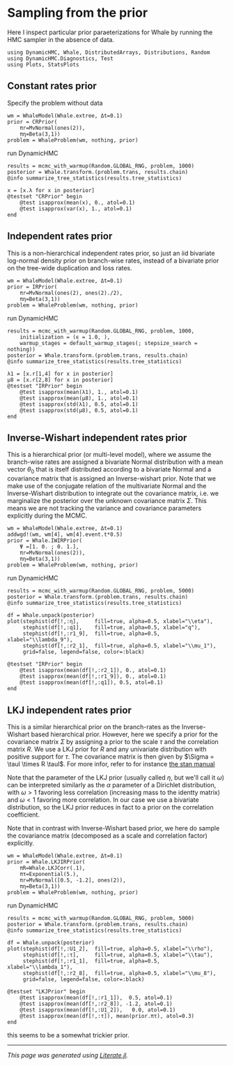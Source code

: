 
# Sampling from the prior

Here I inspect particular prior paraeterizations for Whale by running the HMC
sampler in the absence of data.

```@example prior
using DynamicHMC, Whale, DistributedArrays, Distributions, Random
using DynamicHMC.Diagnostics, Test
using Plots, StatsPlots
```

## Constant rates prior
Specify the problem without data

```@example prior
wm = WhaleModel(Whale.extree, Δt=0.1)
prior = CRPrior(
    πr=MvNormal(ones(2)),
    πη=Beta(3,1))
problem = WhaleProblem(wm, nothing, prior)
```

run DynamicHMC

```@example prior
results = mcmc_with_warmup(Random.GLOBAL_RNG, problem, 1000)
posterior = Whale.transform.(problem.trans, results.chain)
@info summarize_tree_statistics(results.tree_statistics)

x = [x.λ for x in posterior]
@testset "CRPrior" begin
    @test isapprox(mean(x), 0., atol=0.1)
    @test isapprox(var(x), 1., atol=0.1)
end
```

## Independent rates prior

This is a non-hierarchical independent rates prior, so just an iid bivariate
log-normal density prior on branch-wise rates, instead of a bivariate prior on
the tree-wide duplication and loss rates.

```@example prior
wm = WhaleModel(Whale.extree, Δt=0.1)
prior = IRPrior(
    πr=MvNormal(ones(2), ones(2)./2),
    πη=Beta(3,1))
problem = WhaleProblem(wm, nothing, prior)
```

run DynamicHMC

```@example prior
results = mcmc_with_warmup(Random.GLOBAL_RNG, problem, 1000,
    initialization = (ϵ = 1.0, ),
    warmup_stages = default_warmup_stages(; stepsize_search = nothing))
posterior = Whale.transform.(problem.trans, results.chain)
@info summarize_tree_statistics(results.tree_statistics)

λ1 = [x.r[1,4] for x in posterior]
μ8 = [x.r[2,8] for x in posterior]
@testset "IRPrior" begin
    @test isapprox(mean(λ1), 1., atol=0.1)
    @test isapprox(mean(μ8), 1., atol=0.1)
    @test isapprox(std(λ1), 0.5, atol=0.1)
    @test isapprox(std(μ8), 0.5, atol=0.1)
end
```

## Inverse-Wishart independent rates prior

This is a hierarchical prior (or multi-level model), where we assume the
branch-wise rates are assigned a bivariate Normal distribution with
a mean vector $\theta_0$ that is itself distributed according to a bivariate
Normal and a covariance matrix that is assigned an Inverse-wishart prior.
Note that we make use of the conjugate relation of the multivariate Normal
and the Inverse-Wishart distribution to integrate out the covariance matrix,
i.e. we marginalize the posterior over the unknown covariance matrix $\Sigma$.
This means we are not tracking the variance and covariance parameters explicitly
during the MCMC.

```@example prior
wm = WhaleModel(Whale.extree, Δt=0.1)
addwgd!(wm, wm[4], wm[4].event.t*0.5)
prior = Whale.IWIRPrior(
    Ψ =[1. 0. ; 0. 1.],
    πr=MvNormal(ones(2)),
    πη=Beta(3,1))
problem = WhaleProblem(wm, nothing, prior)
```

run DynamicHMC

```@example prior
results = mcmc_with_warmup(Random.GLOBAL_RNG, problem, 5000)
posterior = Whale.transform.(problem.trans, results.chain)
@info summarize_tree_statistics(results.tree_statistics)

df = Whale.unpack(posterior)
plot(stephist(df[!,:η],     fill=true, alpha=0.5, xlabel="\\eta"),
     stephist(df[!,:q1],    fill=true, alpha=0.5, xlabel="q"),
     stephist(df[!,:r1_9],  fill=true, alpha=0.5, xlabel="\\lambda_9"),
     stephist(df[!,:r2_1],  fill=true, alpha=0.5, xlabel="\\mu_1"),
     grid=false, legend=false, color=:black)

@testset "IRPrior" begin
    @test isapprox(mean(df[!,:r2_1]), 0., atol=0.1)
    @test isapprox(mean(df[!,:r1_9]), 0., atol=0.1)
    @test isapprox(mean(df[!,:q1]), 0.5, atol=0.1)
end
```

## LKJ independent rates prior

This is a similar hierarchical prior on the branch-rates as the Inverse-Wishart
based hierarchical prior. However, here we specify a prior for the covariance
matrix $\Sigma$ by assigning a prior to the scale $\tau$ and the correlation
matrix $R$. We use a LKJ prior for $R$ and any univariate distribution with
positive support for $\tau$. The covariance matrix is then given by $\Sigma =
\tauI \times R \tauI$. For more infor, refer to for instance [the stan manual
](https://mc-stan.org/docs/2_22/stan-users-guide/multivariate-hierarchical-priors-section.html)

Note that the parameter of the LKJ prior (usually called $\eta$, but we'll
call it $\omega$) can be interpreted similarly as the $\alpha$ parameter of a
Dirichlet distribution, with $\omega > 1$ favoring less correlation (increasing
mass to the identty matrix) and $\omega < 1$ favoring more correlation.
In our case we use a bivariate distribution, so the LKJ prior reduces in fact
to a prior on the correlation coefficient.

Note that in contrast with Inverse-Wishart based prior, we here do sample the
covariance matrix (decomposed as a scale and correlation factor) explicitly.

```@example prior
wm = WhaleModel(Whale.extree, Δt=0.1)
prior = Whale.LKJIRPrior(
    πR=Whale.LKJCorr(.1),
    πτ=Exponential(5.),
    πr=MvNormal([0.5, -1.2], ones(2)),
    πη=Beta(3,1))
problem = WhaleProblem(wm, nothing, prior)
```

run DynamicHMC

```@example prior
results = mcmc_with_warmup(Random.GLOBAL_RNG, problem, 5000)
posterior = Whale.transform.(problem.trans, results.chain)
@info summarize_tree_statistics(results.tree_statistics)

df = Whale.unpack(posterior)
plot(stephist(df[!,:U1_2],  fill=true, alpha=0.5, xlabel="\\rho"),
     stephist(df[!,:τ],     fill=true, alpha=0.5, xlabel="\\tau"),
     stephist(df[!,:r1_1],  fill=true, alpha=0.5, xlabel="\\lambda_1"),
     stephist(df[!,:r2_8],  fill=true, alpha=0.5, xlabel="\\mu_8"),
     grid=false, legend=false, color=:black)

@testset "LKJPrior" begin
    @test isapprox(mean(df[!,:r1_1]),  0.5, atol=0.1)
    @test isapprox(mean(df[!,:r2_8]), -1.2, atol=0.1)
    @test isapprox(mean(df[!,:U1_2]),   0.0, atol=0.1)
    @test isapprox(mean(df[!,:τ]), mean(prior.πτ), atol=0.3)
end
```

this seems to be a somewhat trickier prior.

---

*This page was generated using [Literate.jl](https://github.com/fredrikekre/Literate.jl).*

